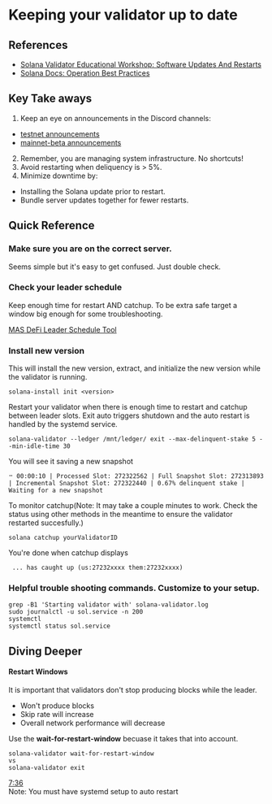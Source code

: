 # Keeping your validator up to date

## References
- [Solana Validator Educational Workshop: Software Updates And Restarts](https://www.youtube.com/watch?v=HKR5dn5CSZo&list=PLilwLeBwGuK6jKrmn7KOkxRxS9tvbRa5p&index=4)
- [Solana Docs: Operation Best Practices](https://docs.solanalabs.com/operations/best-practices/general)

## Key Take aways
1. Keep an eye on announcements in the Discord channels:
- [testnet announcements](https://discord.com/channels/428295358100013066/594138785558691840)
- [mainnet-beta announcements](https://discord.com/channels/428295358100013066/669406841830244375)
2. Remember, you are managing system infrastructure. No shortcuts!
3. Avoid restarting when deliquency is > 5%.
4. Minimize downtime by:
- Installing the Solana update prior to restart.
- Bundle server updates together for fewer restarts.

## Quick Reference
### Make sure you are on the correct server.
Seems simple but it's easy to get confused. Just double check.

### Check your leader schedule
Keep enough time for restart AND catchup. To be extra safe target a window big enough for some troubleshooting.

[MAS DeFi Leader Schedule Tool](https://masdefi.vercel.app/leaderSchedule)


### Install new version

This will install the new version, extract, and initialize the new version while the validator is running.
```
solana-install init <version>
```
Restart your validator when there is enough time to restart and catchup between leader slots. Exit auto triggers shutdown and the auto restart is handled by the systemd service.
```
solana-validator --ledger /mnt/ledger/ exit --max-delinquent-stake 5 --min-idle-time 30
```
You will see it saving a new snapshot
```
⠒ 00:00:10 | Processed Slot: 272322562 | Full Snapshot Slot: 272313893 | Incremental Snapshot Slot: 272322440 | 0.67% delinquent stake | Waiting for a new snapshot    
```

To monitor catchup(Note: It may take a couple minutes to work. Check the status using other methods in the meantime to ensure the validator restarted succesfully.)
```
solana catchup yourValidatorID
```
You're done when catchup displays
```
 ... has caught up (us:27232xxxx them:27232xxxx)
 ```
 

### Helpful trouble shooting commands. Customize to your setup.
```
grep -B1 'Starting validator with' solana-validator.log
sudo journalctl -u sol.service -n 200
systemctl
systemctl status sol.service 
```


## Diving Deeper
#### Restart Windows
It is important that validators don't stop producing blocks while the leader.
- Won't produce blocks
- Skip rate will increase
- Overall network performance will decrease

Use the **wait-for-restart-window** becuase it takes that into account. 
```
solana-validator wait-for-restart-window
vs
solana-validator exit
```
[7:36](https://youtu.be/HKR5dn5CSZo?si=D9fltFzvEWffFU9P&t=456)\
Note: You must have systemd setup to auto restart
